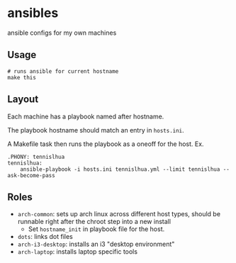# ansibles

ansible configs for my own machines

## Usage

```
# runs ansible for current hostname
make this
```

## Layout

Each machine has a playbook named after hostname.

The playbook hostname should match an entry in `hosts.ini`.

A Makefile task then runs the playbook as a oneoff for the host. Ex.

```
.PHONY: tennislhua
tennislhua:
	ansible-playbook -i hosts.ini tennislhua.yml --limit tennislhua --ask-become-pass
```

## Roles

- `arch-common`: sets up arch linux across different host types, should be runnable right after
the chroot step into a new install
    - Set `hostname_init` in playbook file for the host.
- `dots`: links dot files
- `arch-i3-desktop`: installs an i3 "desktop environment"
- `arch-laptop`: installs laptop specific tools
